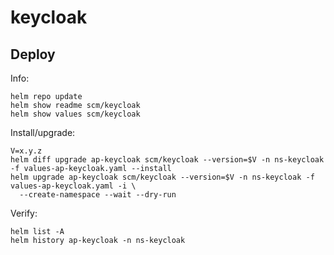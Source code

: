 keycloak
========

Deploy
------
Info:

    helm repo update
    helm show readme scm/keycloak
    helm show values scm/keycloak

Install/upgrade:

    V=x.y.z
    helm diff upgrade ap-keycloak scm/keycloak --version=$V -n ns-keycloak -f values-ap-keycloak.yaml --install
    helm upgrade ap-keycloak scm/keycloak --version=$V -n ns-keycloak -f values-ap-keycloak.yaml -i \
      --create-namespace --wait --dry-run

Verify:

    helm list -A
    helm history ap-keycloak -n ns-keycloak

